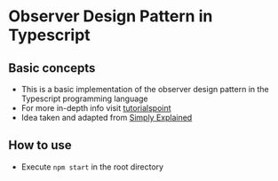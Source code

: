 # Observer Design Pattern in Typescript

## Basic concepts

- This is a basic implementation of the observer design pattern in the Typescript programming language
- For more in-depth info visit [tutorialspoint](https://www.tutorialspoint.com/design_pattern/observer_pattern.htm)
- Idea taken and adapted from [Simply Explained](https://www.youtube.com/watch?v=GioexP_s5Yc)

## How to use

- Execute `npm start` in the root directory
